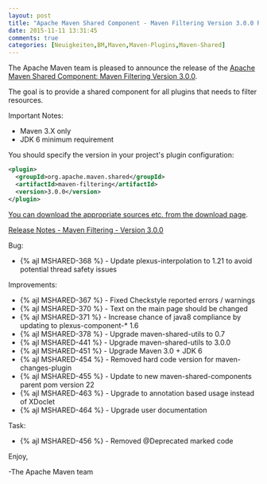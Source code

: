 ```yaml
---
layout: post
title: "Apache Maven Shared Component - Maven Filtering Version 3.0.0 Released"
date: 2015-11-11 13:31:45
comments: true
categories: [Neuigkeiten,BM,Maven,Maven-Plugins,Maven-Shared]
---
```

The Apache Maven team is pleased to announce the release of the 
[Apache Maven Shared Component: Maven Filtering Version 3.0.0](http://maven.apache.org/shared/maven-filtering/).

The goal is to provide a shared component for all plugins that needs to filter
resources.

Important Notes:
 * Maven 3.X only
 * JDK 6 minimum requirement

You should specify the version in your project's plugin configuration:

``` xml
<plugin>
  <groupId>org.apache.maven.shared</groupId>
  <artifactId>maven-filtering</artifactId>
  <version>3.0.0</version>
</plugin>
```

[You can download the appropriate sources etc. from the download page](http://maven.apache.org/shared/maven-filtering/download.cgi).


<!-- more -->

[Release Notes - Maven Filtering - Version 3.0.0](https://issues.apache.org/jira/secure/ReleaseNote.jspa?projectId=12317922&version=12331472)

Bug:

 * {% ajl MSHARED-368 %} -  Update plexus-interpolation to 1.21 to avoid potential thread safety issues

Improvements:

 * {% ajl MSHARED-367 %} -  Fixed Checkstyle reported errors / warnings
 * {% ajl MSHARED-370 %} -  Text on the main page should be changed
 * {% ajl MSHARED-371 %} -  Increase chance of java8 compliance by updating to plexus-component-* 1.6
 * {% ajl MSHARED-378 %} -  Upgrade maven-shared-utils to 0.7
 * {% ajl MSHARED-441 %} -  Upgrade maven-shared-utils to 3.0.0
 * {% ajl MSHARED-451 %} -  Upgrade Maven 3.0 + JDK 6
 * {% ajl MSHARED-454 %} -  Removed hard code version for maven-changes-plugin
 * {% ajl MSHARED-455 %} -  Update to new maven-shared-components parent pom version 22
 * {% ajl MSHARED-463 %} -  Upgrade to annotation based usage instead of XDoclet
 * {% ajl MSHARED-464 %} -  Upgrade user documentation

Task:

 * {% ajl MSHARED-456 %} -  Removed @Deprecated marked code

Enjoy,

-The Apache Maven team

